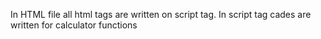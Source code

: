 In HTML file all html tags are written on script tag.
In script tag cades are written for calculator functions

